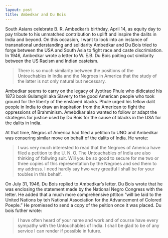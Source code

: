 ```yaml
---
layout: post
title: Ambedkar and Du Bois
---
```

South Asians celebrate B. R. Ambedkar’s birthday, April 14, as equity day to pay tribute to his unmatched contribution to uplift and inspire the dalits in India and beyond. On this occasion, I want to look into an instance of transnational understanding and solidarity Ambedkar and Du Bois tried to forge between the USA and South Asia to fight race and caste discrimiation. In 1946, Ambedkar wrote a letter to W. E.B. Du Bois poiting out similarity between the US Racism and Indian casteism. 

> There is so much similarity between the positions of the Untouchables in India and the Negroes in America that the study of the latter is not only natural but necessary.


Ambedkar seems to carry on the legacy of Jyotirao Phule who didicated his 1873 book Gulamgiri aka Slavery to the good American people who took ground for the liberty of the enslaved blacks. Phule urged his fellow dalit people in India to draw an inspiration from the American to fight the oppressions of Brahminism. Amebdkar also wanted to follow or adapt the strategeis for justice used by Du Bois for the cause of blacks in the USA for the dalits in India. 

At that time, Negros of America had filed a petition to UNO and Ambedkar was consering similar move on behalf of the dalits of India. He wrote: 

> I was very much interested to read that the Negroes of America have filed a petition to the U. N. O. The Untouchables of India are also thinking of follwing suit. Will you be so good to secure for me two or three copies of this representation by the Negroes and sed them to my address. I need hardly say hwo very greatful I shall be for your toubles in this behalf. 

On July 31, 1946, Du Bois replied to Ambedkar’s letter. Du Bois wrote that he was enclosing the statement made by the National Negro Congress with the letter. He added that a much more comprehensive pttiton “will be laid to the United Nations by teh National Association for the Advancement of Colored Poeple.” He promiesed to send a copy of the peition once it was placed. Du bois futher wrote: 

> I have often heard of your name and work and of course have every sympathy with the Untouchables of India. I shall be glad to be of any service I can render if possible in future.

